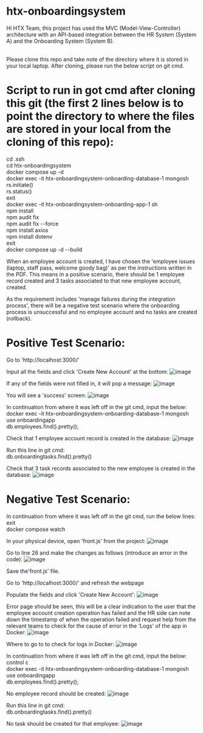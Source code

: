 # htx-onboardingsystem

Hi HTX Team, this project has used the MVC (Model-View-Controller) architecture with an API-based integration between the HR System (System A) and the Onboarding System (System B).<br><br>

Please clone this repo and take note of the directory where it is stored in your local laptop. After cloning, please run the below script on git cmd.<br>
# Script to run in got cmd after cloning this git (the first 2 lines below is to point the directory to where the files are stored in your local from the cloning of this repo):
cd .ssh<br>
cd htx-onboardingsystem<br>
docker compose up -d<br>
docker exec -it htx-onboardingsystem-onboarding-database-1 mongosh<br>
rs.initiate()<br>
rs.status()<br>
exit<br>
docker exec -it htx-onboardingsystem-onboarding-app-1 sh<br>
npm install<br>
npm audit fix<br>
npm audit fix --force<br>
npm install axios<br>
npm install dotenv<br>
exit<br>
docker compose up -d --build<br>

When an employee account is created, I have chosen the 'employee issues (laptop, staff pass, welcome goody bag)' as per the instructions written in the PDF. This means in a positive scenario, there should be 1 employee record created and 3 tasks associated to that new employee account, created.

As the requirement includes 'manage failures during the integration process', there will be a negative test scenario where the onboarding process is unsuccessful and no employee account and no tasks are created (rollback).

# Positive Test Scenario:
Go to 'http://localhost:3000/'

Input all the fields and click 'Create New Account' at the bottom:
![image](https://github.com/user-attachments/assets/2f112870-9fd5-4a7b-9aa1-d7b9662ab123)

If any of the fields were not filled in, it will pop a message:
![image](https://github.com/user-attachments/assets/2c9fb70e-d4ed-4776-8c3d-37174e63e51d)

You will see a 'success' screen:
![image](https://github.com/user-attachments/assets/07385d48-b1c5-466a-85b6-6c4594bd7cac)

In continuation from where it was left off in the git cmd, input the below:<br>
docker exec -it htx-onboardingsystem-onboarding-database-1 mongosh<br>
use onboardingapp<br>
db.employees.find().pretty();<br>

Check that 1 employee account record is created in the database:
![image](https://github.com/user-attachments/assets/c2aaefe0-9396-4bc4-aa64-f4c5cdf964ed)

Run this line in git cmd:<br>
db.onboardingtasks.find().pretty()<br>

Check that 3 task records associated to the new employee is created in the database:
![image](https://github.com/user-attachments/assets/7496bb3c-a871-488a-8be9-fe1383531392)


# Negative Test Scenario:
In continuation from where it was left off in the git cmd, run the below lines:<br>
exit<br>
docker compose watch<br>

In your physical device, open 'front.js' from the project:
![image](https://github.com/user-attachments/assets/95ec0b70-1eb8-4103-9451-252b4befe626)

Go to line 26 and make the changes as follows (introduce an error in the code):
![image](https://github.com/user-attachments/assets/a7f2eefe-d892-4d47-b998-64d9cdf5f101)

Save the'front.js' file.

Go to 'http://localhost:3000/' and refresh the webpage

Populate the fields and click 'Create New Account':
![image](https://github.com/user-attachments/assets/0bba4061-6204-430f-ad75-0005a2116aef)

Error page should be seen, this will be a clear indication to the user that the employee account creation operation has failed and the HR side can note down the timestamp of when the operation failed and request help from the relevant teams to check for the cause of error in the 'Logs' of the app in Docker:
![image](https://github.com/user-attachments/assets/3e27328b-ea5a-48f6-be6b-df5a7cd5a08f)

Where to go to to check for logs in Docker:
![image](https://github.com/user-attachments/assets/7d11d7ed-787d-4b1a-adbb-920bd5116da2)


In continuation from where it was left off in the git cmd, input the below:<br>
control c<br>
docker exec -it htx-onboardingsystem-onboarding-database-1 mongosh<br>
use onboardingapp<br>
db.employees.find().pretty();<br>

No employee record should be created:
![image](https://github.com/user-attachments/assets/a9552703-59cb-4ebf-8bfe-e58f43755051)

Run this line in git cmd:<br>
db.onboardingtasks.find().pretty()<br>

No task should be created for that employee:
![image](https://github.com/user-attachments/assets/9871555d-548a-4760-9627-eb7b5b1fe186)


